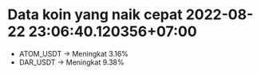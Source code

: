 # Data koin yang naik cepat 2022-08-22 23:06:40.120356+07:00

* ATOM_USDT -> Meningkat 3.16%
* DAR_USDT -> Meningkat 9.38%
